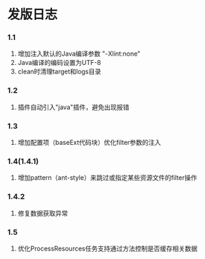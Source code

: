 # 发版日志

### 1.1
1. 增加注入默认的Java编译参数 "-Xlint:none"
2. Java编译的编码设置为UTF-8
3. clean时清理target和logs目录

### 1.2
1. 插件自动引入"java"插件，避免出现报错

### 1.3
1. 增加配置项（baseExt代码块）优化filter参数的注入

### 1.4(1.4.1)
1. 增加pattern（ant-style）来跳过或指定某些资源文件的filter操作

### 1.4.2
1. 修复数据获取异常

### 1.5
1. 优化ProcessResources任务支持通过方法控制是否缓存相关数据
